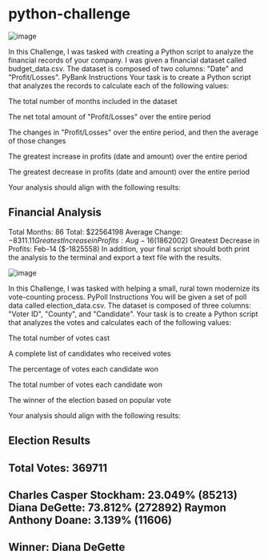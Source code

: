 # python-challenge

![image](https://github.com/joyyster/python-challenge/assets/145946583/4e600e25-1afd-4e0c-8a91-8d965e7b5ba0)

In this Challenge, I was tasked with creating a Python script to analyze the financial records of your company. I was given a financial dataset called budget_data.csv. The dataset is composed of two columns: "Date" and "Profit/Losses".
PyBank Instructions
Your task is to create a Python script that analyzes the records to calculate each of the following values:

The total number of months included in the dataset

The net total amount of "Profit/Losses" over the entire period

The changes in "Profit/Losses" over the entire period, and then the average of those changes

The greatest increase in profits (date and amount) over the entire period

The greatest decrease in profits (date and amount) over the entire period

Your analysis should align with the following results:

Financial Analysis
----------------------------
Total Months: 86
Total: $22564198
Average Change: $-8311.11
Greatest Increase in Profits: Aug-16 ($1862002)
Greatest Decrease in Profits: Feb-14 ($-1825558)
In addition, your final script should both print the analysis to the terminal and export a text file with the results.

![image](https://github.com/joyyster/python-challenge/assets/145946583/4bdffc0a-28f4-4c57-af36-a33055818408)

In this Challenge, I was tasked with helping a small, rural town modernize its vote-counting process.
PyPoll Instructions
You will be given a set of poll data called election_data.csv. The dataset is composed of three columns: "Voter ID", "County", and "Candidate". Your task is to create a Python script that analyzes the votes and calculates each of the following values:

The total number of votes cast

A complete list of candidates who received votes

The percentage of votes each candidate won

The total number of votes each candidate won

The winner of the election based on popular vote

Your analysis should align with the following results:

Election Results
-------------------------
Total Votes: 369711
-------------------------
Charles Casper Stockham: 23.049% (85213)
Diana DeGette: 73.812% (272892)
Raymon Anthony Doane: 3.139% (11606)
-------------------------
Winner: Diana DeGette
-------------------------
